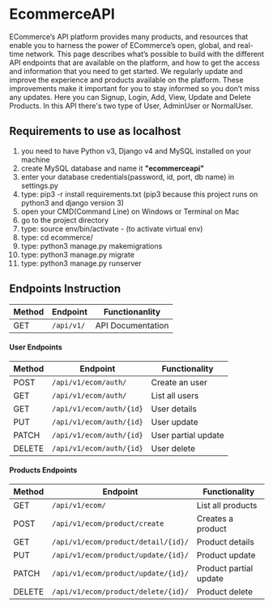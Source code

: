 # EcommerceAPI
ECommerce’s API platform provides many products, and resources that enable you to harness the power of ECommerce’s open, global, and real-time network.
This page describes what’s possible to build with the different API endpoints that are available on the platform, and how to get the access and information that you need to get started.
We regularly update and improve the experience and products available on the platform. These improvements make it important for you to stay informed so you don’t miss any updates.
Here you can Signup, Login, Add, View, Update and Delete Products. In this API there's two type of User, AdminUser or NormalUser.


<div id="requirements">
<h2>Requirements to use as localhost</h2>
<ol>
    <li>you need to have Python v3, Django v4 and MySQL installed on your machine</li>
    <li>create MySQL database and name it <strong>"ecommerceapi"</strong></li>
    <li>enter your database credentials(password, id, port, db name) in settings.py</li>
    <li>type: pip3 -r install requirements.txt (pip3 because this project runs on python3 and django version 3)</li>
    <li>open your CMD(Command Line) on Windows or Terminal on Mac</li>
    <li>go to the project directory</li>
    <li>type: source env/bin/activate - (to activate virtual env)</li>
    <li>type: cd ecommerce/</li>
    <li>type: python3 manage.py makemigrations</li>
    <li>type: python3 manage.py migrate</li>
    <li>type: python3 manage.py runserver</li>
</ol>
</div>

## Endpoints  Instruction 
Method | Endpoint | Functionanlity
--- | --- | ---
GET | `/api/v1/` | API Documentation

#### User Endpoints

Method | Endpoint | Functionality
--- | --- | ---
POST | `/api/v1/ecom/auth/` | Create an user
GET | `/api/v1/ecom/auth/` | List all users
GET | `/api/v1/ecom/auth/{id}` | User details
PUT | `/api/v1/ecom/auth/{id}` | User update
PATCH | `/api/v1/ecom/auth/{id}` | User partial update
DELETE | `/api/v1/ecom/auth/{id}` | User delete

#### Products Endpoints

Method | Endpoint | Functionality
--- | --- | ---
GET | `/api/v1/ecom/` | List all products
POST | `/api/v1/ecom/product/create` | Creates a product
GET | `/api/v1/ecom/product/detail/{id}/` | Product details
PUT | `/api/v1/ecom/product/update/{id}/` | Product update
PATCH | `/api/v1/ecom/product/update/{id}/` | Product partial update
DELETE | `/api/v1/ecom/product/delete/{id}/` | Product delete

